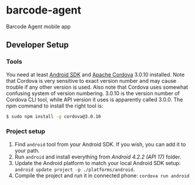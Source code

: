 barcode-agent
=============

Barcode Agent mobile app

Developer Setup
---------------

### Tools

You need at least [Android SDK][android] and [Apache Cordova][cordova] 3.0.10 installed. Note that Cordova is very sensitive to exact version number and may cause trouble if any other version is used. Also note that Cordova uses somewhat confusing system of version numbering. 3.0.10 is the version number of Cordova
CLI tool, while API version it uses is apparently called 3.0.0. The npm command
to install the right tool is:

```sh
$ sudo npm install -g cordova@3.0.10
```

[android]: http://developer.android.com/sdk/index.html
[cordova]: http://cordova.apache.org/

### Project setup

1. Find `android` tool from your Android SDK. If you wish, you can add it to your path.
2. Run `android` and install everything from *Android 4.2.2 (API 17)* folder.
3. Update the Android platform to match your local Android SDK setup:
`android update project -p ./platforms/android`.
4. Compile the project and run it in connected phone: `cordova run android`

